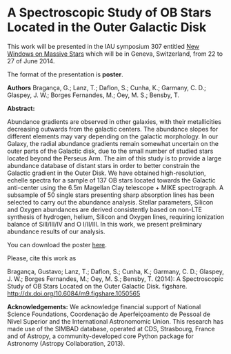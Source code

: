 # A Spectroscopic Study of OB Stars Located in the Outer Galactic Disk


This work will be presented in the IAU symposium 307 entitled [New Windows on Massive Stars](http://obswww.unige.ch/Conferences/IAU307/index.html) which will
be in Geneva, Switzerland, from 22 to 27 of June 2014.


The format of the presentation is **poster**.

**Authors** Bragança, G.; Lanz, T.; Daflon, S.; Cunha, K.; Garmany, C. D.; 
            Glaspey, J. W.; Borges Fernandes, M.; Oey, M. S.; Bensby, T.

**Abstract:**

Abundance gradients are observed in other galaxies, with their metallicities 
decreasing outwards from the galactic centers. The abundance slopes for different 
elements may vary depending on the galactic morphology. In our Galaxy, the radial 
abundance gradients remain somewhat uncertain on the outer parts of the Galactic 
disk, due to the small number of studied stars located beyond the Perseus Arm. The 
aim of this study is to provide a large abundance database of distant stars in order 
to better constrain the Galactic gradient in the Outer Disk. We have obtained 
high-resolution, echelle spectra for a sample of 137 OB stars located towards the 
Galactic anti-center using the 6.5m Magellan Clay telescope + MIKE spectrograph. A 
subsample of 50 single stars presenting sharp absorption lines has been selected to 
carry out the abundance analysis. Stellar parameters, Silicon and Oxygen abundances 
are derived consistently based on non-LTE synthesis of hydrogen, helium, Silicon and 
Oxygen lines, requiring ionization balance of SiII/III/IV and O I/II/III. In this work, 
we present preliminary abundance results of our analysis.


You can download the poster [here](http://dx.doi.org/10.6084/m9.figshare.1050565).


Please, cite this work as

Bragança, Gustavo; Lanz, T.; Daflon, S.; Cunha, K.; Garmany, C. D.; Glaspey, J. W.; Borges Fernandes, M.; Oey, M. S.; Bensby, T. (2014): A Spectroscopic Study of OB Stars Located on the Outer Galactic Disk. figshare. 
http://dx.doi.org/10.6084/m9.figshare.1050565


**Acknowledgements:**
We acknowledge financial support of National Science Foundations, Coordenação de Aperfeiçoamento de Pessoal de Nível Superior
 and the International Astronomomic Union. This research has made use of the SIMBAD database,
operated at CDS, Strasbourg, France and of Astropy, a community-developed core Python package for Astronomy (Astropy Collaboration, 2013).
